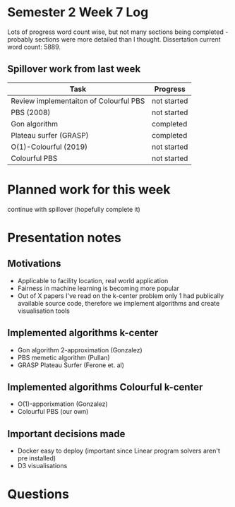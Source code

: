 # Semester 2 Week 7 Log
Lots of progress word count wise, but not many sections being completed - probably sections were more detailed than I thought. Dissertation current word count: 5889.

## Spillover work from last week
| Task                                                                                       | Progress              | 
| -------------------------------------------------------------------------------------------| --------------------- | 
| Review implementaiton of Colourful PBS                                                     | not started           |
| PBS (2008)                                                                                 | not started           |
| Gon algorithm                                                                              | completed             |
| Plateau surfer (GRASP)                                                                     | completed             |
| O(1)-Colourful (2019)                                                                      | not started           |
| Colourful PBS                                                                              | not started           |


# Planned work for this week
continue with spillover (hopefully complete it)

# Presentation notes
## Motivations
- Applicable to facility location, real world application
- Fairness in machine learning is becoming more popular
- Out of X papers I've read on the k-center problem only 1 had publically available source code, therefore we implement algorithms and create visualisation tools

## Implemented algorithms k-center
- Gon algorithm 2-approximation (Gonzalez)
- PBS memetic algorithm (Pullan)
- GRASP Plateau Surfer (Ferone et. al)

## Implemented algorithms Colourful k-center
- O(1)-apporixmation (Gonzalez)
- Colourful PBS (our own)

## Important decisions made
- Docker easy to deploy (important since Linear program solvers aren't pre installed)
- D3 visualisations


# Questions